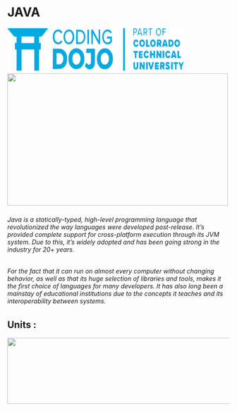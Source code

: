 # JAVA 

<img src="https://github.com/MohamedAmineHammi/Web-Fundamentals-CODING-DOJO/blob/main/Coding%20Dojo%20Logo.png" width="400" height="100">
<img src="https://github.com/MohamedAmineHammi/Projects-And-Algorithms/blob/main/Algo%20Icone.jpeg" width="500" height="300">

###### Java is a statically-typed, high-level programming language that revolutionized the way languages were developed post-release. It’s provided complete support for cross-platform execution through its JVM system. Due to this, it’s widely adopted and has been going strong in the industry for 20+ years.
###### For the fact that it can run on almost every computer without changing behavior, as well as that its huge selection of libraries and tools, makes it the first choice of languages for many developers. It has also long been a mainstay of educational institutions due to the concepts it teaches and its interoperability between systems.

## Units :
<img src="https://github.com/MohamedAmineHammi/Projects-And-Algorithms/blob/main/Units.png" width="900" height="150">
